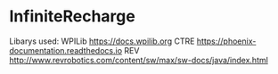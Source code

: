 # InfiniteRecharge

Libarys used:
WPILib
https://docs.wpilib.org
CTRE
https://phoenix-documentation.readthedocs.io
REV
http://www.revrobotics.com/content/sw/max/sw-docs/java/index.html
